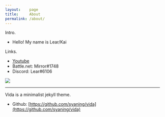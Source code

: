 ```yaml
---
layout:    page
title:     About
permalink: /about/
---
```


Intro. 


- Hello! My name is Lear/Kai


Links.


- [Youtube](https://www.youtube.com/c/Learmirror)
- Battle.net: Mirror#1748
- Discord: Lear#6106


![]({{site.baseurl}}/images/Untitled.png)

-----------------------
Vida is a minimalist jekyll theme.


- Github: [https://github.com/syaning/vida](https://github.com/syaning/vida)
